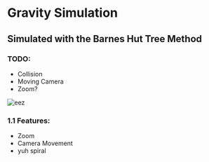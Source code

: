# Gravity Simulation
## Simulated with the Barnes Hut Tree Method
### TODO:
* Collision
* Moving Camera
* Zoom?

![eez](https://github.com/Randumbdude/Gravity-Simulation/assets/86636387/2988ac6c-5189-41d7-90ee-655a14954f4c)

### 1.1 Features:
* Zoom
* Camera Movement
* yuh spiral
